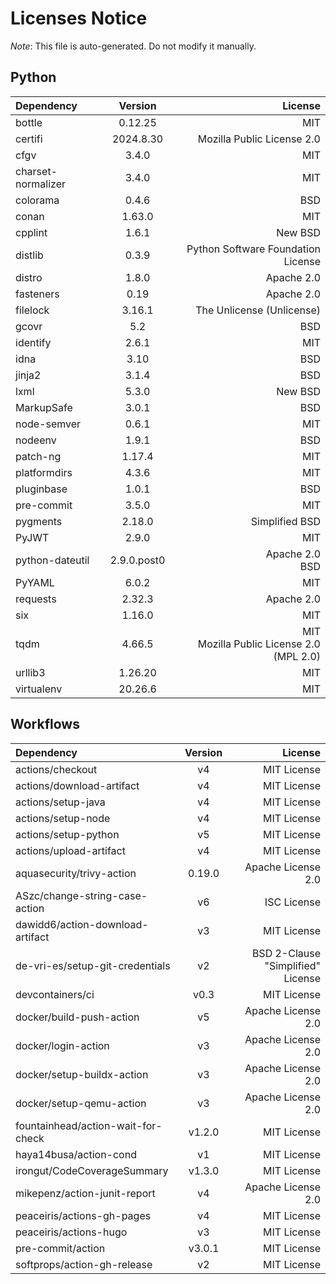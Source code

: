 # Licenses Notice
*Note*: This file is auto-generated. Do not modify it manually.
## Python
| Dependency | Version | License |
|:-----------|:-------:|--------:|
|bottle|0.12.25|MIT|
|certifi|2024.8.30|Mozilla Public License 2.0|
|cfgv|3.4.0|MIT|
|charset-normalizer|3.4.0|MIT|
|colorama|0.4.6|BSD|
|conan|1.63.0|MIT|
|cpplint|1.6.1|New BSD|
|distlib|0.3.9|Python Software Foundation License|
|distro|1.8.0|Apache 2.0|
|fasteners|0.19|Apache 2.0|
|filelock|3.16.1|The Unlicense (Unlicense)|
|gcovr|5.2|BSD|
|identify|2.6.1|MIT|
|idna|3.10|BSD|
|jinja2|3.1.4|BSD|
|lxml|5.3.0|New BSD|
|MarkupSafe|3.0.1|BSD|
|node-semver|0.6.1|MIT|
|nodeenv|1.9.1|BSD|
|patch-ng|1.17.4|MIT|
|platformdirs|4.3.6|MIT|
|pluginbase|1.0.1|BSD|
|pre-commit|3.5.0|MIT|
|pygments|2.18.0|Simplified BSD|
|PyJWT|2.9.0|MIT|
|python-dateutil|2.9.0.post0|Apache 2.0<br/>BSD|
|PyYAML|6.0.2|MIT|
|requests|2.32.3|Apache 2.0|
|six|1.16.0|MIT|
|tqdm|4.66.5|MIT<br/>Mozilla Public License 2.0 (MPL 2.0)|
|urllib3|1.26.20|MIT|
|virtualenv|20.26.6|MIT|
## Workflows
| Dependency | Version | License |
|:-----------|:-------:|--------:|
|actions/checkout|v4|MIT License|
|actions/download-artifact|v4|MIT License|
|actions/setup-java|v4|MIT License|
|actions/setup-node|v4|MIT License|
|actions/setup-python|v5|MIT License|
|actions/upload-artifact|v4|MIT License|
|aquasecurity/trivy-action|0.19.0|Apache License 2.0|
|ASzc/change-string-case-action|v6|ISC License|
|dawidd6/action-download-artifact|v3|MIT License|
|de-vri-es/setup-git-credentials|v2|BSD 2-Clause "Simplified" License|
|devcontainers/ci|v0.3|MIT License|
|docker/build-push-action|v5|Apache License 2.0|
|docker/login-action|v3|Apache License 2.0|
|docker/setup-buildx-action|v3|Apache License 2.0|
|docker/setup-qemu-action|v3|Apache License 2.0|
|fountainhead/action-wait-for-check|v1.2.0|MIT License|
|haya14busa/action-cond|v1|MIT License|
|irongut/CodeCoverageSummary|v1.3.0|MIT License|
|mikepenz/action-junit-report|v4|Apache License 2.0|
|peaceiris/actions-gh-pages|v4|MIT License|
|peaceiris/actions-hugo|v3|MIT License|
|pre-commit/action|v3.0.1|MIT License|
|softprops/action-gh-release|v2|MIT License|

